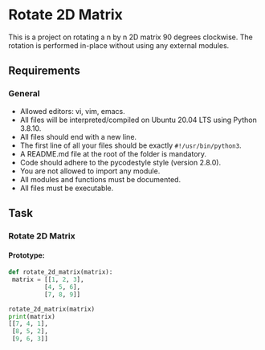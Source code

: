 # Rotate 2D Matrix

This is a project on rotating a n by n 2D matrix 90 degrees clockwise. The rotation is performed in-place without using any external modules.

## Requirements

### General
- Allowed editors: vi, vim, emacs.
- All files will be interpreted/compiled on Ubuntu 20.04 LTS using Python 3.8.10.
- All files should end with a new line.
- The first line of all your files should be exactly `#!/usr/bin/python3`.
- A README.md file at the root of the folder is mandatory.
- Code should adhere to the pycodestyle style (version 2.8.0).
- You are not allowed to import any module.
- All modules and functions must be documented.
- All files must be executable.

## Task

### Rotate 2D Matrix

#### Prototype:
```python
def rotate_2d_matrix(matrix):
 matrix = [[1, 2, 3],
          [4, 5, 6],
          [7, 8, 9]]

rotate_2d_matrix(matrix)
print(matrix)
[[7, 4, 1],
 [8, 5, 2],
 [9, 6, 3]]

